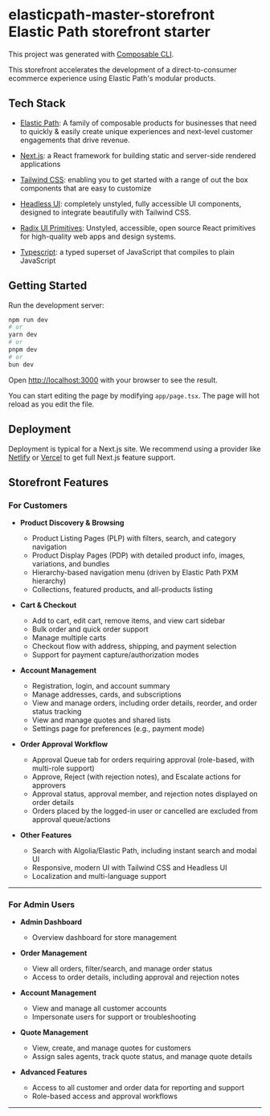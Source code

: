# elasticpath-master-storefront Elastic Path storefront starter

This project was generated with [Composable CLI](https://www.npmjs.com/package/composable-cli).

This storefront accelerates the development of a direct-to-consumer ecommerce experience using Elastic Path's modular products.

## Tech Stack

- [Elastic Path](https://www.elasticpath.com/products): A family of composable products for businesses that need to quickly & easily create unique experiences and next-level customer engagements that drive revenue.

- [Next.js](https://nextjs.org/): a React framework for building static and server-side rendered applications

- [Tailwind CSS](https://tailwindcss.com/): enabling you to get started with a range of out the box components that are
  easy to customize

- [Headless UI](https://headlessui.com/): completely unstyled, fully accessible UI components, designed to integrate
  beautifully with Tailwind CSS.

- [Radix UI Primitives](https://www.radix-ui.com/primitives): Unstyled, accessible, open source React primitives for high-quality web apps and design systems.

- [Typescript](https://www.typescriptlang.org/): a typed superset of JavaScript that compiles to plain JavaScript

## Getting Started

Run the development server:

```bash
npm run dev
# or
yarn dev
# or
pnpm dev
# or
bun dev
```

Open [http://localhost:3000](http://localhost:3000) with your browser to see the result.

You can start editing the page by modifying `app/page.tsx`. The page will hot reload as you edit the file.

## Deployment

Deployment is typical for a Next.js site. We recommend using a provider
like [Netlify](https://www.netlify.com/blog/2020/11/30/how-to-deploy-next.js-sites-to-netlify/)
or [Vercel](https://vercel.com/docs/frameworks/nextjs) to get full Next.js feature support.

## Storefront Features

### For Customers

- **Product Discovery & Browsing**

  - Product Listing Pages (PLP) with filters, search, and category navigation
  - Product Display Pages (PDP) with detailed product info, images, variations, and bundles
  - Hierarchy-based navigation menu (driven by Elastic Path PXM hierarchy)
  - Collections, featured products, and all-products listing

- **Cart & Checkout**

  - Add to cart, edit cart, remove items, and view cart sidebar
  - Bulk order and quick order support
  - Manage multiple carts
  - Checkout flow with address, shipping, and payment selection
  - Support for payment capture/authorization modes

- **Account Management**

  - Registration, login, and account summary
  - Manage addresses, cards, and subscriptions
  - View and manage orders, including order details, reorder, and order status tracking
  - View and manage quotes and shared lists
  - Settings page for preferences (e.g., payment mode)

- **Order Approval Workflow**

  - Approval Queue tab for orders requiring approval (role-based, with multi-role support)
  - Approve, Reject (with rejection notes), and Escalate actions for approvers
  - Approval status, approval member, and rejection notes displayed on order details
  - Orders placed by the logged-in user or cancelled are excluded from approval queue/actions

- **Other Features**
  - Search with Algolia/Elastic Path, including instant search and modal UI
  - Responsive, modern UI with Tailwind CSS and Headless UI
  - Localization and multi-language support

---

### For Admin Users

- **Admin Dashboard**

  - Overview dashboard for store management

- **Order Management**

  - View all orders, filter/search, and manage order status
  - Access to order details, including approval and rejection notes

- **Account Management**

  - View and manage all customer accounts
  - Impersonate users for support or troubleshooting

- **Quote Management**

  - View, create, and manage quotes for customers
  - Assign sales agents, track quote status, and manage quote details

- **Advanced Features**
  - Access to all customer and order data for reporting and support
  - Role-based access and approval workflows

---
